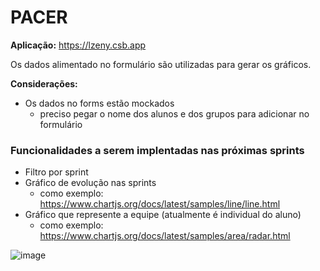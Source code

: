 # PACER
**Aplicação:** https://lzeny.csb.app <br/>

Os dados alimentado no formulário são utilizadas para gerar os gráficos.

**Considerações:** <br/>
- Os dados no forms estão mockados
  - preciso pegar o nome dos alunos e dos grupos para adicionar no formulário

### Funcionalidades a serem implentadas nas próximas sprints
- Filtro por sprint
- Gráfico de evolução nas sprints
  - como exemplo: https://www.chartjs.org/docs/latest/samples/line/line.html
- Gráfico que represente a equipe (atualmente é individual do aluno)
  - como exemplo: https://www.chartjs.org/docs/latest/samples/area/radar.html


![image](https://user-images.githubusercontent.com/37182059/134441108-a72a58bf-9ea9-4215-8ddb-38ab22c30d12.png)

